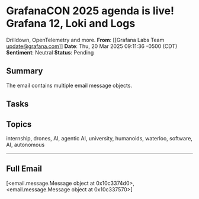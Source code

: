 # GrafanaCON 2025 agenda is live! Grafana 12, Loki and Logs
 Drilldown, OpenTelemetry and more.
**From**: [[Grafana Labs Team <update@grafana.com>]]
**Date**: Thu, 20 Mar 2025 09:11:36 -0500 (CDT)
**Sentiment**: Neutral
**Status**: Pending

## Summary
The email contains multiple email message objects.

## Tasks

## Topics
internship, drones, AI, agentic AI, university, humanoids, waterloo, software, AI, autonomous

---

## Full Email
[<email.message.Message object at 0x10c3374d0>, <email.message.Message object at 0x10c337570>]